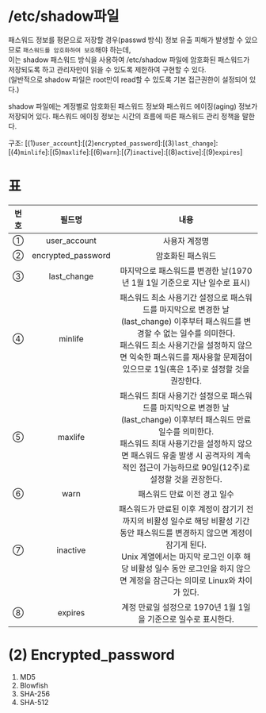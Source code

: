 # /etc/shadow파일
패스워드 정보를 평문으로 저장할 경우(passwd 방식) 정보 유출 피해가 발생할 수 있으므로 `패스워드를 암호화하여 보호`해야 하는데,
<br/> 이는 shadow 패스워드 방식을 사용하여 /etc/shadow 파일에 암호화된 패스워드가 저장되도록 하고 관리자만이 읽을 수 있도록 제한하여 구현할 수 있다.
<br/>(일반적으로 shadow 파일은 root만이 read할 수 있도록 기본 접근권한이 설정되어 있다.)

shadow 파일에는 계정별로 암호화된 패스워드 정보와 패스워드 에이징(aging) 정보가 저장되어 있다. 패스워드 에이징 정보는 시간의 흐름에 따른 패스워드 관리 정책을 말한다.

구조: [(1)`user_account`]:[(2)`encrypted_password`]:[(3)`last_change`]:[(4)`minlife`]:[(5)`maxlife`]:[(6)`warn`]:[(7)`inactive`]:[(8)`active`]:[(9)`expires`]


# 표
| 번호 	|       필드명       	|                                                                                                                             내용                                                                                                                             	|
|:----:	|:------------------:	|:------------------------------------------------------------------------------------------------------------------------------------------------------------------------------------------------------------------------------------------------------------:	|
|   ①  	|    user_account    	| 사용자 계정명                                                                                                                                                                                                                                                	|
|   ②  	| encrypted_password 	| 암호화된 패스워드                                                                                                                                                                                                                                            	|
|   ③  	|     last_change    	| 마지막으로 패스워드를 변경한 날(1970년 1월 1일 기준으로 지난 일수로 표시)                                                                                                                                                                                    	|
|   ④  	|       minlife      	| 패스워드 최소 사용기간 설정으로 패스워드를 마지막으로 변경한 날(last_change) 이후부터 패스워드를 변경할 수 없는 일수를 의미한다.<br> 패스워드 최소 사용기간을 설정하지 않으면 익숙한 패스워드를 재사용할 문제점이 있으므로 1일(혹은 1주)로 설정할 것을 권장한다. 	|
|   ⑤  	|       maxlife      	| 패스워드 최대 사용기간 설정으로 패스워드를 마지막으로 변경한 날(last_change) 이후부터 패스워드 만료 일수를 의미한다.<br> 패스워드 최대 사용기간을 설정하지 않으면 패스워드 유출 발생 시 공격자의 계속적인 접근이 가능하므로 90일(12주)로 설정할 것을 권장한다.   	|
|   ⑥  	|        warn        	| 패스워드 만료 이전 경고 일수                                                                                                                                                                                                                                 	|
|   ⑦  	|      inactive      	| 패스워드가 만료된 이후 계정이 잠기기 전까지의 비활성 일수로 해당 비활성 기간 동안 패스워드를 변경하지 않으면 계정이 잠기게 된다.<br> Unix 계열에서는 마지막 로그인 이후 해당 비활성 일수 동안 로그인을 하지 않으면 계정을 잠근다는 의미로 Linux와 차이가 있다.   	|
|   ⑧  	|       expires      	| 계정 만료일 설정으로 1970년 1월 1일을 기준으로 일수로 표시한다.                                                                                                                                                                                              	|

# (2) Encrypted_password

1. MD5
2. Blowfish
5. SHA-256
6. SHA-512